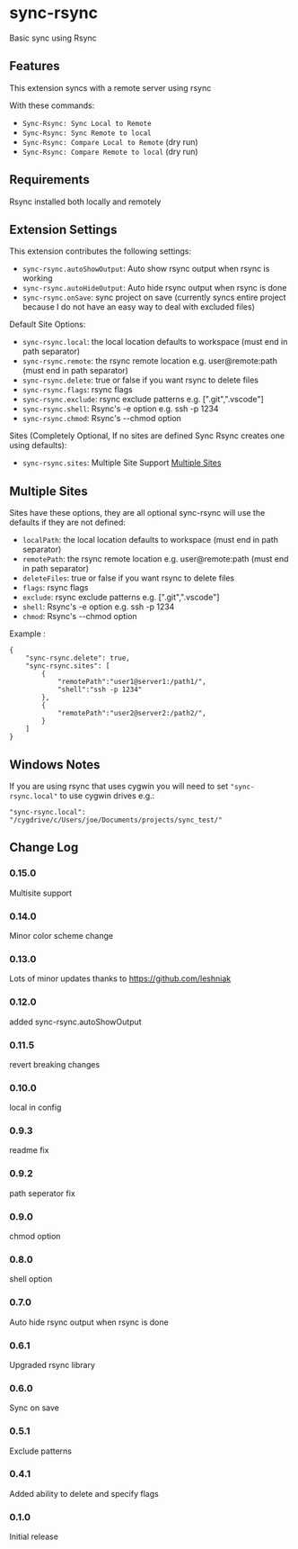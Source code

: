 # sync-rsync

Basic sync using Rsync

## Features

This extension syncs with a remote server using rsync

With these commands:

* `Sync-Rsync: Sync Local to Remote`
* `Sync-Rsync: Sync Remote to local`
* `Sync-Rsync: Compare Local to Remote` (dry run)
* `Sync-Rsync: Compare Remote to local` (dry run)

## Requirements

Rsync installed both locally and remotely

## Extension Settings

This extension contributes the following settings:

* `sync-rsync.autoShowOutput`: Auto show rsync output when rsync is working
* `sync-rsync.autoHideOutput`: Auto hide rsync output when rsync is done
* `sync-rsync.onSave`: sync project on save (currently syncs entire project because I do not have an easy way to deal with excluded files)

Default Site Options:

* `sync-rsync.local`: the local location defaults to workspace (must end in path separator)
* `sync-rsync.remote`: the rsync remote location e.g. user@remote:path (must end in path separator)
* `sync-rsync.delete`: true or false if you want rsync to delete files
* `sync-rsync.flags`: rsync flags
* `sync-rsync.exclude`: rsync exclude patterns e.g. [".git",".vscode"]
* `sync-rsync.shell`: Rsync's -e option e.g. ssh -p 1234
* `sync-rsync.chmod`: Rsync's --chmod option

Sites (Completely Optional, If no sites are defined Sync Rsync creates one using defaults):

* `sync-rsync.sites`: Multiple Site Support [Multiple Sites](#multiple-sites)

## Multiple Sites

Sites have these options, they are all optional sync-rsync will use the defaults if they are not defined:

* `localPath`: the local location defaults to workspace (must end in path separator)
* `remotePath`: the rsync remote location e.g. user@remote:path (must end in path separator)
* `deleteFiles`: true or false if you want rsync to delete files
* `flags`: rsync flags
* `exclude`: rsync exclude patterns e.g. [".git",".vscode"]
* `shell`: Rsync's -e option e.g. ssh -p 1234
* `chmod`: Rsync's --chmod option

Example :

```
{
    "sync-rsync.delete": true,
    "sync-rsync.sites": [
        {
            "remotePath":"user1@server1:/path1/",
            "shell":"ssh -p 1234"
        },
        {
            "remotePath":"user2@server2:/path2/",
        }
    ]
}
```


## Windows Notes

If you are using rsync that uses cygwin you will need to set `"sync-rsync.local"` to use cygwin drives e.g.:

```
"sync-rsync.local": "/cygdrive/c/Users/joe/Documents/projects/sync_test/"
```

## Change Log

### 0.15.0

Multisite support

### 0.14.0

Minor color scheme change

### 0.13.0

Lots of minor updates thanks to https://github.com/leshniak

### 0.12.0

added sync-rsync.autoShowOutput

### 0.11.5

revert breaking changes

### 0.10.0

local in config

### 0.9.3

readme fix

### 0.9.2

path seperator fix

### 0.9.0

chmod option

### 0.8.0

shell option

### 0.7.0

Auto hide rsync output when rsync is done


### 0.6.1

Upgraded rsync library

### 0.6.0

Sync on save

### 0.5.1

Exclude patterns

### 0.4.1

Added ability to delete and specify flags

### 0.1.0

Initial release
